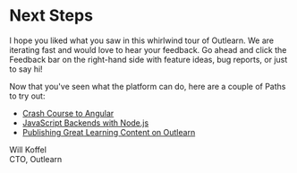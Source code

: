 # Next Steps

I hope you liked what you saw in this whirlwind tour of Outlearn. We are iterating fast and would love to hear your feedback. Go ahead and click the Feedback bar on the right-hand side with feature ideas, bug reports, or just to say hi!

Now that you've seen what the platform can do, here are a couple of Paths to try out:

* [Crash Course to Angular](https://pilot.outlearn.com/learn/ShieldSensei/angular-crash-course)
* [JavaScript Backends with Node.js](https://pilot.outlearn.com/learn/supermegacorp/node-path)
* [Publishing Great Learning Content on Outlearn](https://pilot.outlearn.com/learn/outlearn/outlearn-publishing)

Will Koffel  
CTO, Outlearn
